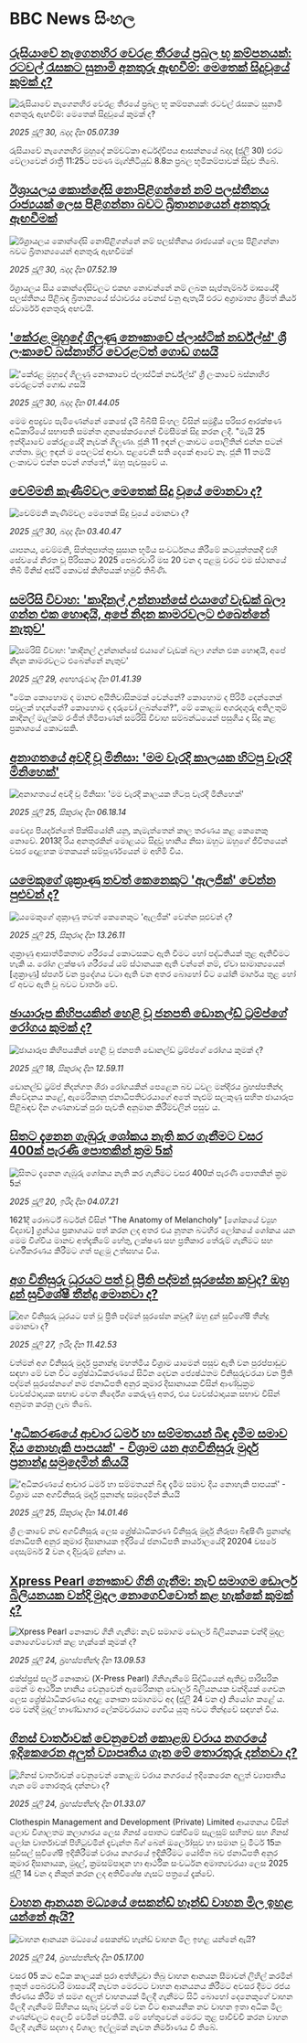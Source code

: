 # BBC News සිංහල## [රුසියාවේ නැගෙනහිර වෙරළ තීරයේ ප්‍රබල භූ කම්පනයක්: රටවල් රැසකට සුනාමි අනතුරු ඇඟවීම්: මෙතෙක් සිදුවූයේ කුමක් ද?](https://www.bbc.com/sinhala/articles/c04rlqe794zo?at_medium=RSS&at_campaign=rss?at_campaign=githubrss)![රුසියාවේ නැගෙනහිර වෙරළ තීරයේ ප්‍රබල භූ කම්පනයක්: රටවල් රැසකට සුනාමි අනතුරු ඇඟවීම්: මෙතෙක් සිදුවූයේ කුමක් ද?](https://ichef.bbci.co.uk/ace/ws/240/cpsprodpb/2681/live/529597e0-6d1d-11f0-af20-030418be2ca5.png)_2025 ජූලි 30, බදාදා දින 05.07.39_රුසියාවේ නැගෙනහිර මුහුදේ කම්චට්කා අර්ධද්වීපය ආසන්නයේ බදාදා (ජූලි 30) එරට වේලාවෙන් රාත්‍රී 11:25ට පමණ මැග්නිටියුඩ් 8.8ක ප්‍රබල භූමිකම්පාවක් සිදුව තිබේ.## [ඊශ්‍රායලය කොන්දේසි නොපිළිගන්නේ නම් පලස්තීනය රාජ්‍යයක් ලෙස පිළිගන්නා බවට බ්‍රිතාන්‍යයෙන් අනතුරු ඇඟවීමක්](https://www.bbc.com/sinhala/articles/cdxyv4v2yggo?at_medium=RSS&at_campaign=rss?at_campaign=githubrss)![ඊශ්‍රායලය කොන්දේසි නොපිළිගන්නේ නම් පලස්තීනය රාජ්‍යයක් ලෙස පිළිගන්නා බවට බ්‍රිතාන්‍යයෙන් අනතුරු ඇඟවීමක්](https://ichef.bbci.co.uk/ace/ws/240/cpsprodpb/ac19/live/06ec88c0-6cc4-11f0-8dbd-f3d32ebd3327.jpg)_2025 ජූලි 30, බදාදා දින 07.52.19_ඊශ්‍රායලය සිය කොන්දේසිවලට එකඟ නොවන්නේ නම් ලබන සැප්තැම්බර් මාසයේදී පලස්තීනය පිළිබඳ බ්‍රිතාන්‍යයේ ස්ථාවරය වෙනස් වනු ඇතැයි එරට අග්‍රාමාත්‍ය ශ්‍රීමත් කියර් ස්ටාර්මර් අනතුරු අඟවයි.## ['කේරළ මුහුදේ ගිලුණු නෞකාවේ ප්ලාස්ටික් නර්ඩ්ල්ස්' ශ්‍රී ලංකාවේ බස්නාහිර වෙරළටත් ගොඩ ගසයි](https://www.bbc.com/sinhala/articles/c4gj7lxl33do?at_medium=RSS&at_campaign=rss?at_campaign=githubrss)!['කේරළ මුහුදේ ගිලුණු නෞකාවේ ප්ලාස්ටික් නර්ඩ්ල්ස්' ශ්‍රී ලංකාවේ බස්නාහිර වෙරළටත් ගොඩ ගසයි](https://ichef.bbci.co.uk/ace/ws/240/cpsprodpb/9eaf/live/89a00f20-6c7f-11f0-85cd-0f57f4dbb3ff.png)_2025 ජූලි 30, බදාදා දින 01.44.05_මෙම අපද්‍රව්‍ය පැමිණෙන්නේ කෙසේ දැයි බීබීසී සිංහල විසින් සමුද්‍රීය පරිසර ආරක්ෂණ අධිකාරියේ සභාපති සමන්ත ගුනසේකරගෙන් විමසීමක් සිදු කරන ලදී. "මැයි 25 ඉන්දියාවේ කේරළයේදී නැවක් ගිලුණා. ජූනි 11 ඉඳන් ලංකාවට පොලිතින් එන්න පටන් ගත්තා. මුල ඉඳන් ම පෙලට්ස් ආවා. පළවෙනි සති දෙකේ ආවේ නෑ. ජූනි 11 තමයි ලංකාවට එන්න පටන් ගත්තේ," ඔහු පැවසුවේ ය.## [චෙම්මනි කැණීම්වල මෙතෙක් සිදු වූයේ මොනවා ද?](https://www.bbc.com/sinhala/articles/cm2l218636eo?at_medium=RSS&at_campaign=rss?at_campaign=githubrss)![චෙම්මනි කැණීම්වල මෙතෙක් සිදු වූයේ මොනවා ද?](https://ichef.bbci.co.uk/ace/ws/240/cpsprodpb/d724/live/96e22540-6c72-11f0-89ea-4d6f9851f623.jpg)_2025 ජූලි 30, බදාදා දින 03.40.47_යාපනය, චෙම්මනි, සිත්තුපාත්තු සුසාන භූමිය සංවර්ධනය කිරීමේ කටයුත්තකදී එහි සේවයේ නිරත වූ පිරිසකට 2025 පෙබරවාරි මස 20 වන දා පළමු වරට එම ස්ථානයේ තිබී මිනිස් අස්ථි කොටස් කිහිපයක් හමුවී තිබිණි.## [සමරිසි විවාහ: 'කාදිනල් උන්නාන්සේ එයාගේ වැඩක් බලා ගන්න එක හොඳයි, අපේ නිදන කාමරවලට එබෙන්නේ නැතුව'](https://www.bbc.com/sinhala/articles/cy984p5rlp3o?at_medium=RSS&at_campaign=rss?at_campaign=githubrss)![සමරිසි විවාහ: 'කාදිනල් උන්නාන්සේ එයාගේ වැඩක් බලා ගන්න එක හොඳයි, අපේ නිදන කාමරවලට එබෙන්නේ නැතුව'](https://ichef.bbci.co.uk/ace/ws/240/cpsprodpb/7301/live/65d29430-6bb4-11f0-8dbd-f3d32ebd3327.jpg)_2025 ජූලි 29, අඟහරුවාදා දින 01.41.39_"මේක කොහොම ද මානව අයිතිවාසිකමක් වෙන්නේ? කොහොම ද පිරිමි දෙන්නෙක් පවුලක් හදන්නේ? කොහොම ද දරුවෝ ලබන්නේ?", මේ කොළඹ අගරදගුරු අතිඋතුම් කාදිනල් මැල්කම් රංජිත් හිමිපාණන් සමරිසි විවාහ සම්බන්ධයෙන් පසුගිය දා සිදු කළ ප්‍රකාශයේ කොටසකි.## [අනාගතයේ අවදි වූ මිනිසා: 'මම වැරදි කාලයක හිටපු වැරදි මිනිහෙක්'](https://www.bbc.com/sinhala/articles/c5yk49xlpjwo?at_medium=RSS&at_campaign=rss?at_campaign=githubrss)![අනාගතයේ අවදි වූ මිනිසා: 'මම වැරදි කාලයක හිටපු වැරදි මිනිහෙක්'](https://ichef.bbci.co.uk/ace/ws/240/cpsprodpb/5e88/live/8b26c250-55da-11f0-960d-e9f1088a89fe.jpg)_2025 ජූලි 25, සිකුරාදා දින 06.18.14_වෛද්‍ය පියර්දන්තේ පික්සියෝනි යනු, කැමැත්තෙන් කාල තරණය කළ කෙනෙකු නොවේ. 2013දී රිය අනතුරකින් මොළයට සිදුවූ හානිය නිසා ඔහුට ඔහුගේ ජීවිතයෙන් වසර දොළහක මතකයන් සම්පූර්ණයෙන් ම අහිමි විය.## [යමෙකුගේ ශුක්‍රාණු තවත් කෙනෙකුට 'ඇලජික්' වෙන්න පුළුවන් ද?](https://www.bbc.com/sinhala/articles/crk6p48gen8o?at_medium=RSS&at_campaign=rss?at_campaign=githubrss)![යමෙකුගේ ශුක්‍රාණු තවත් කෙනෙකුට 'ඇලජික්' වෙන්න පුළුවන් ද?](https://ichef.bbci.co.uk/ace/ws/240/cpsprodpb/60be/live/ce568430-6097-11f0-960d-e9f1088a89fe.jpg)_2025 ජූලි 25, සිකුරාදා දින 13.26.11_ශුක්‍රාණු ආසාත්මිකතාව ශරීරයේ කොටසකට ඇති වීමට හෝ පද්ධතියක් තුළ ඇතිවීමට හැකි ය. රෝග ලක්ෂණ ශරීරයේ යම් ස්ථානයක ඇති වන්නේ නම්, ඒවා සාමාන්‍යයෙන් [ශුක්‍රාණු] ස්පර්ශ වන ප්‍රදේශය වටා ඇති වන අතර බොහෝ විට යෝනි මාර්ගය තුළ හෝ ඒ අවට ඇති වූ බවට වාර්තා වේ.## [ඡායාරූප කිහිපයකින් හෙළි වූ ජනපති ඩොනල්ඩ් ට්‍රම්ප්ගේ රෝගය කුමක් ද?](https://www.bbc.com/sinhala/articles/c14e1vgjgnvo?at_medium=RSS&at_campaign=rss?at_campaign=githubrss)![ඡායාරූප කිහිපයකින් හෙළි වූ ජනපති ඩොනල්ඩ් ට්‍රම්ප්ගේ රෝගය කුමක් ද?](https://ichef.bbci.co.uk/ace/ws/240/cpsprodpb/f600/live/1d9f5ce0-6342-11f0-89ea-4d6f9851f623.jpg)_2025 ජූලි 18, සිකුරාදා දින 12.59.11_ඩොනල්ඩ් ට්‍රම්ප් නිදන්ගත ශිරා රෝගයකින් පෙළෙන බව ධවල මන්දිරය බ්‍රහස්පතින්දා නිවේදනය කළේ, ඇමෙරිකානු ජනාධිපතිවරයාගේ අතේ තැළුම් සලකුණු සහිත ඡායාරූප පිළිබඳව දින ගණනාවක් පුරා පැවති අනුමාන කිරීම්වලින් පසුව ය.## [සිතට දැනෙන ගැඹුරු ශෝකය නැති කර ගැනීමට වසර 400ක් පැරණි පොතකින් ක්‍රම 5ක්](https://www.bbc.com/sinhala/articles/c0k75ekrkx8o?at_medium=RSS&at_campaign=rss?at_campaign=githubrss)![සිතට දැනෙන ගැඹුරු ශෝකය නැති කර ගැනීමට වසර 400ක් පැරණි පොතකින් ක්‍රම 5ක්](https://ichef.bbci.co.uk/ace/ws/240/cpsprodpb/20ca/live/3169db50-63ca-11f0-af20-030418be2ca5.jpg)_2025 ජූලි 20, ඉරිදා දින 04.07.21_1621දී රොබර්ට් බර්ටන් විසින් "The Anatomy of Melancholy" [ශෝකයේ ව්‍යුහ විද්‍යාව] ග්‍රන්ථය ප්‍රකාශයට පත් කරන ලද අතර එය නූතන බටහිර ලෝකයේ ශෝකය යන මෙම විශ්වීය මානව අත්දැකීමේ හේතු, ලක්ෂණ සහ ප්‍රතිකාර තේරුම් ගැනීමට සහ වර්ගීකරණය කිරීමට ගත් පළමු උත්සහය විය.## [අග විනිසුරු ධූරයට පත් වූ  ප්‍රීති පද්මන් සූරසේන කවුද? ඔහු දුන් සුවිශේෂී තීන්දු මොනවා ද?](https://www.bbc.com/sinhala/articles/cx2g7jg4ee7o?at_medium=RSS&at_campaign=rss?at_campaign=githubrss)![අග විනිසුරු ධූරයට පත් වූ  ප්‍රීති පද්මන් සූරසේන කවුද? ඔහු දුන් සුවිශේෂී තීන්දු මොනවා ද?](https://ichef.bbci.co.uk/ace/ws/240/cpsprodpb/4c69/live/189b4f30-67d2-11f0-aedc-2b50f43b93da.jpg)_2025 ජූලි 27, ඉරිදා දින 11.42.53_වත්මන් අග විනිසුරු මුර්දු ප්‍රනාන්දු මහත්මිය විශ්‍රාම යාමෙන් පසුව ඇති වන පුරප්පාඩුව සඳහා මේ වන විට ශ්‍රේෂ්ඨාධිකරණයේ සිටින දෙවන ජ්‍යෙෂ්ඨතම විනිසුරුවරයා වන ප්‍රීති පද්මන් සූරසේනගේ නම ජනාධිපති අනුර කුමාර දිසානායක විසින් ආණ්ඩුක්‍රම ව්‍යවස්ථාදායක සභාව වෙත නිර්දේශ කෙරුණු අතර, එය ව්‍යවස්ථාදායක සභාව විසින් අනුමත කරනු ලැබ තිබේ.## ['අධිකරණයේ ආචාර ධර්ම හා සම්මතයන් බිඳ දැමීම සමාව දිය නොහැකි පාපයක්' - විශ්‍රාම යන අගවිනිසුරු මුර්දු ප්‍රනාන්දු සමුදෙමින් කියයි ](https://www.bbc.com/sinhala/articles/cz6j7g6q5z0o?at_medium=RSS&at_campaign=rss?at_campaign=githubrss)!['අධිකරණයේ ආචාර ධර්ම හා සම්මතයන් බිඳ දැමීම සමාව දිය නොහැකි පාපයක්' - විශ්‍රාම යන අගවිනිසුරු මුර්දු ප්‍රනාන්දු සමුදෙමින් කියයි ](https://ichef.bbci.co.uk/ace/ws/240/cpsprodpb/e353/live/6a4a9670-b075-11ef-a813-d513e1afd305.jpg)_2025 ජූලි 25, සිකුරාදා දින 14.01.46_ශ්‍රී ලංකාවේ නව අගවිනිසුරු ලෙස ශ්‍රේෂ්ඨාධිකරණ විනිසුරු මුර්දු නිරූපා බිඳුෂිණි ප්‍රනාන්දු ජනාධිපති අනුර කුමාර දිසානායක ඉදිරියේ ජනාධිපති කාර්යාලයේදී  20204 වසරේ දෙසැම්බර් 2 වන දා දිවුරුම් දුන්නා ය.## [Xpress Pearl නෞකාව ගිනි ගැනීම: නැව් සමාගම ඩොලර් බිලියනයක වන්දි මුදල නොගෙව්වොත් කළ හැක්කේ කුමක් ද?](https://www.bbc.com/sinhala/articles/cj4e4xyy4e1o?at_medium=RSS&at_campaign=rss?at_campaign=githubrss)![Xpress Pearl නෞකාව ගිනි ගැනීම: නැව් සමාගම ඩොලර් බිලියනයක වන්දි මුදල නොගෙව්වොත් කළ හැක්කේ කුමක් ද?](https://ichef.bbci.co.uk/ace/ws/240/cpsprodpb/060a/live/05d77130-6890-11f0-a6ac-171f39ed6429.jpg)_2025 ජූලි 24, බ්‍රහස්පතින්දා දින 13.09.53_එක්ස්ප්‍රස් පර්ල් නෞකාව (X-Press Pearl) ගිනිගැනීමේ සිද්ධියෙන් ඇතිවූ පාරිසරික මෙන් ම ආර්ථික හානිය වෙනුවෙන් ඇමෙරිකානු ඩොලර් බිලියනයක වන්දියක් ගෙවන ලෙස ශ්‍රේෂ්ඨාධිකරණය අදාළ නෞකා සමාගමට අද (ජූලි 24 වන දා) නියෝග කළේ ය.
එම වන්දි මුදල් භාණ්ඩාගාර ලේකම්වරයාට ගෙවිය යුතු බවට තීන්දුවේ සඳහන් විය.## [ගිනස් වාර්තාවක් වෙනුවෙන් කොළඹ වරාය නගරයේ ඉදිකෙරෙන අලුත් ව්‍යාපෘතිය ගැන මේ තොරතුරු දන්නවා ද?](https://www.bbc.com/sinhala/articles/cd6g121g2zyo?at_medium=RSS&at_campaign=rss?at_campaign=githubrss)![ගිනස් වාර්තාවක් වෙනුවෙන් කොළඹ වරාය නගරයේ ඉදිකෙරෙන අලුත් ව්‍යාපෘතිය ගැන මේ තොරතුරු දන්නවා ද?](https://ichef.bbci.co.uk/ace/ws/240/cpsprodpb/e1dd/live/d2fb0340-676c-11f0-80ec-cbec30438b95.jpg)_2025 ජූලි 24, බ්‍රහස්පතින්දා දින 01.33.07_Clothespin Management and Development (Private) Limited ආයතනය විසින් ලොව විශාලතම කලාගාරය ලෙස ගිනස් පොතට එක්වීමේ සැලසුම් සහිතව සහ ගිනස් ලෝක වාර්තාවක් පිහිටුවමින් දැවැන්ත බිග් බෙන් ඔර්ලෝසුව හා සමාන වූ මීටර් 15ක සුවිසල් සුවිශේෂි ඉදිකිරීමක් වරාය නගරයේ ඉදිකිරීමට යෝජිත බව ජනාධිපති අනුර කුමාර දිසානායක, මුදල්, ක්‍රමසම්පාදන හා ආර්ථික සංවර්ධන අමාත්‍යවරයා ලෙස 2025 ජූලි 14 වන දා නිකුත් කරන ලද අතිවිශේෂ ගැසට් පත්‍රයේ දැක්වේ.## [වාහන ආනයන මධ්‍යයේ සෙකන්ඩ් හෑන්ඩ් වාහන මිල ඉහළ යන්නේ ඇයි?](https://www.bbc.com/sinhala/articles/cp863541j2ro?at_medium=RSS&at_campaign=rss?at_campaign=githubrss)![වාහන ආනයන මධ්‍යයේ සෙකන්ඩ් හෑන්ඩ් වාහන මිල ඉහළ යන්නේ ඇයි?](https://ichef.bbci.co.uk/ace/ws/240/cpsprodpb/80df/live/df4f7050-67a7-11f0-af20-030418be2ca5.jpg)_2025 ජූලි 24, බ්‍රහස්පතින්දා දින 05.17.00_වසර 05 කට අධික කාලයක් පුරා අත්හිටුවා තිබු වාහන ආනයන සීමාවන් ලිහිල් කරමින් ඉකුත් පෙබරවාරි මාසයේදී නැවත මෙරටට වාහන ආනයනය කිරීමට අවසර දීමට රජය තීරණය කිරීම ත් සමග අලුත් වාහනයක් මිලදී ගැනීමට සිටි බොහෝ දෙනෙකුගේ වාහන මිලදී ගැනීමේ සිහිනය සැබෑ වුවත් මේ වන විට ආනයනික නව වාහන ඉතා අධික මිල ගණන්වලට අලෙවි වෙමින් පවතියි. මේ හේතුවෙන් මෙරට තුළ පාවිච්චි කරන වාහන මිලදී ගැනීම සදහා ද විශාල ඉල්ලුමක් නැවත නිර්මාණය වී තිබේ.